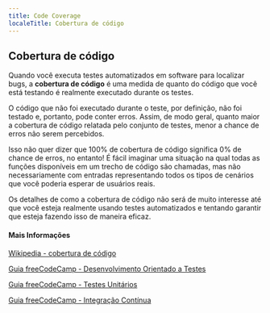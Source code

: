 ```yaml
---
title: Code Coverage
localeTitle: Cobertura de código
---
```

## Cobertura de código

Quando você executa testes automatizados em software para localizar bugs, a **cobertura de código** é uma medida de quanto do código que você está testando é realmente executado durante os testes.

O código que não foi executado durante o teste, por definição, não foi testado e, portanto, pode conter erros. Assim, de modo geral, quanto maior a cobertura de código relatada pelo conjunto de testes, menor a chance de erros não serem percebidos.

Isso não quer dizer que 100% de cobertura de código significa 0% de chance de erros, no entanto! É fácil imaginar uma situação na qual todas as funções disponíveis em um trecho de código são chamadas, mas não necessariamente com entradas representando todos os tipos de cenários que você poderia esperar de usuários reais.

Os detalhes de como a cobertura de código não será de muito interesse até que você esteja realmente usando testes automatizados e tentando garantir que esteja fazendo isso de maneira eficaz.

#### Mais Informações

[Wikipedia - cobertura de código](https://en.wikipedia.org/wiki/Code_coverage)

[Guia freeCodeCamp - Desenvolvimento Orientado a Testes](https://guide.freecodecamp.org/agile/test-driven-development)

[Guia freeCodeCamp - Testes Unitários](https://guide.freecodecamp.org/software-engineering/unit-tests)

[Guia freeCodeCamp - Integração Contínua](https://guide.freecodecamp.org/agile/continuous-integration)